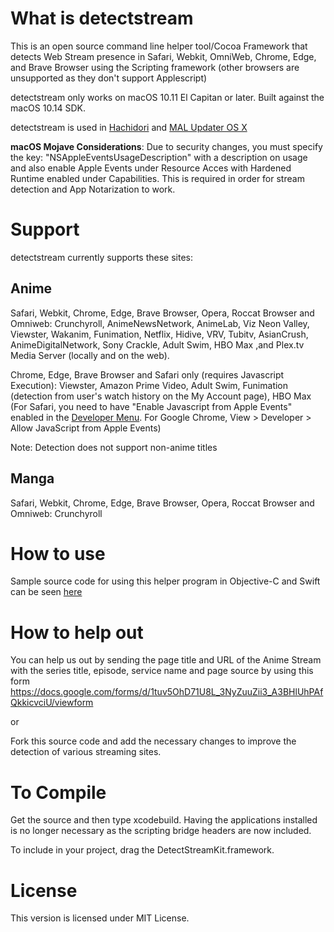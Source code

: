 # What is detectstream
This is an open source command line helper tool/Cocoa Framework that detects Web Stream presence in Safari, Webkit, OmniWeb, Chrome, Edge, and Brave Browser using the Scripting framework (other browsers are unsupported as they don't support Applescript)

detectstream only works on macOS 10.11 El Capitan or later. Built against the macOS 10.14 SDK.

detectstream is used in [Hachidori](https://github.com/Atelier-Shiori/hachidori) and [MAL Updater OS X](https://github.com/Atelier-Shiori/malupdaterosx-cocoa)

**macOS Mojave Considerations**: Due to security changes, you must specify the key: "NSAppleEventsUsageDescription" with a description on usage and also enable Apple Events under Resource Acces with Hardened Runtime enabled under Capabilities. This is required in order for stream detection and App Notarization to work.

# Support
detectstream currently supports these sites:
## Anime
Safari, Webkit, Chrome, Edge, Brave Browser, Opera, Roccat Browser and Omniweb: Crunchyroll, AnimeNewsNetwork, AnimeLab, Viz Neon Valley, Viewster, Wakanim, Funimation, Netflix, Hidive, VRV,  Tubitv, AsianCrush, AnimeDigitalNetwork, Sony Crackle, Adult Swim, HBO Max ,and Plex.tv Media Server (locally and on the web).

Chrome, Edge, Brave Browser and Safari only (requires Javascript Execution): Viewster, Amazon Prime Video, Adult Swim, Funimation (detection from user's watch history on the My Account page), HBO Max (For Safari, you need to have "Enable Javascript from Apple Events" enabled in the [Developer Menu](https://support.apple.com/kb/PH21491). For Google Chrome, View > Developer > Allow JavaScript from Apple Events)

Note: Detection does not support non-anime titles

## Manga
Safari, Webkit, Chrome, Edge, Brave Browser, Opera, Roccat Browser and Omniweb: Crunchyroll

# How to use
Sample source code for using this helper program in Objective-C and Swift can be seen [here](https://github.com/Atelier-Shiori/detectstream/wiki/Usage)

# How to help out
You can help us out by sending the page title and URL of the Anime Stream with the series title, episode, service name and page source by using this form
https://docs.google.com/forms/d/1tuv5OhD71U8L_3NyZuuZii3_A3BHlUhPAfQkkicvciU/viewform

or

Fork this source code and add the necessary changes to improve the detection of various streaming sites.

# To Compile
Get the source and then type xcodebuild. Having the applications installed is no longer necessary as the scripting bridge headers are now included.

To include in your project, drag the DetectStreamKit.framework.

# License
This version is licensed under MIT License.

